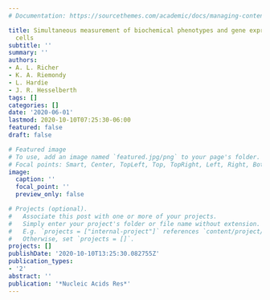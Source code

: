 ```yaml
---
# Documentation: https://sourcethemes.com/academic/docs/managing-content/

title: Simultaneous measurement of biochemical phenotypes and gene expression in single
  cells
subtitle: ''
summary: ''
authors:
- A. L. Richer
- K. A. Riemondy
- L. Hardie
- J. R. Hesselberth
tags: []
categories: []
date: '2020-06-01'
lastmod: 2020-10-10T07:25:30-06:00
featured: false
draft: false

# Featured image
# To use, add an image named `featured.jpg/png` to your page's folder.
# Focal points: Smart, Center, TopLeft, Top, TopRight, Left, Right, BottomLeft, Bottom, BottomRight.
image:
  caption: ''
  focal_point: ''
  preview_only: false

# Projects (optional).
#   Associate this post with one or more of your projects.
#   Simply enter your project's folder or file name without extension.
#   E.g. `projects = ["internal-project"]` references `content/project/deep-learning/index.md`.
#   Otherwise, set `projects = []`.
projects: []
publishDate: '2020-10-10T13:25:30.082755Z'
publication_types:
- '2'
abstract: ''
publication: '*Nucleic Acids Res*'
---
```

